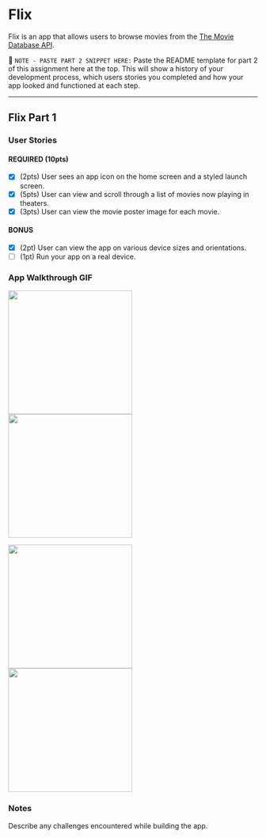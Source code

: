 # Flix

Flix is an app that allows users to browse movies from the [The Movie Database API](http://docs.themoviedb.apiary.io/#).

📝 `NOTE - PASTE PART 2 SNIPPET HERE:` Paste the README template for part 2 of this assignment here at the top. This will show a history of your development process, which users stories you completed and how your app looked and functioned at each step.

---

## Flix Part 1

### User Stories
#### REQUIRED (10pts)
- [x] (2pts) User sees an app icon on the home screen and a styled launch screen.
- [x] (5pts) User can view and scroll through a list of movies now playing in theaters.
- [x] (3pts) User can view the movie poster image for each movie.

#### BONUS
- [x] (2pt) User can view the app on various device sizes and orientations.
- [ ] (1pt) Run your app on a real device.

### App Walkthrough GIF
<img src="http://g.recordit.co/w1KY94IqN1.gif" width=250><br> 
<img src="http://g.recordit.co/37k0Nh7XSJ.gif" width=250><br>

<img src="http://g.recordit.co/ZO84KbgdTt.gif" width=250><br>
<img src="http://g.recordit.co/EQCQy2vsrP.gif" width=250><br>

### Notes
Describe any challenges encountered while building the app.
